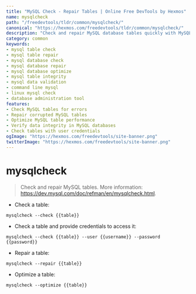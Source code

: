 ```yaml
---
title: "MySQL Check - Repair Tables | Online Free DevTools by Hexmos"
name: mysqlcheck
path: "/freedevtools/tldr/common/mysqlcheck/"
canonical: "https://hexmos.com/freedevtools/tldr/common/mysqlcheck/"
description: "Check and repair MySQL database tables quickly with MySQLCheck. Optimize tables, verify data integrity, and ensure database performance. Free online tool, no registration required."
category: common
keywords:
- mysql table check
- mysql table repair
- mysql database check
- mysql database repair
- mysql database optimize
- mysql table integrity
- mysql data validation
- command line mysql
- linux mysql check
- database administration tool
features:
- Check MySQL tables for errors
- Repair corrupted MySQL tables
- Optimize MySQL table performance
- Verify data integrity in MySQL databases
- Check tables with user credentials
ogImage: "https://hexmos.com/freedevtools/site-banner.png"
twitterImage: "https://hexmos.com/freedevtools/site-banner.png"
---
```


# mysqlcheck

> Check and repair MySQL tables.
> More information: <https://dev.mysql.com/doc/refman/en/mysqlcheck.html>.

- Check a table:

`mysqlcheck --check {{table}}`

- Check a table and provide credentials to access it:

`mysqlcheck --check {{table}} --user {{username}} --password {{password}}`

- Repair a table:

`mysqlcheck --repair {{table}}`

- Optimize a table:

`mysqlcheck --optimize {{table}}`
